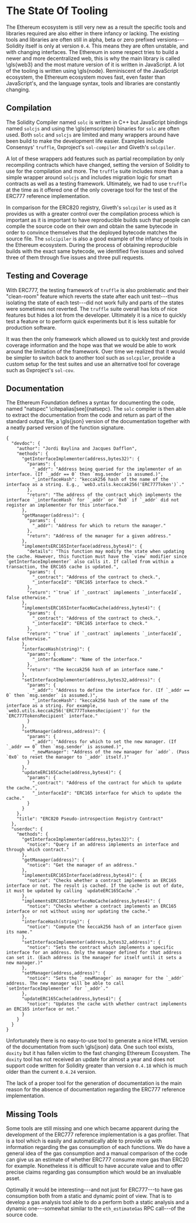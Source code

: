 # The State Of Tooling

The Ethereum ecosystem is still very new as a result the specific tools and libraries required are also either in there infancy or lacking. The existing tools and libraries are often still in alpha, beta or zero prefixed versions---Solidity itself is only at version `0.4`. This means they are often unstable, and with changing interfaces. The Ethereum in some respect tries to build a newer and more decentralized web, this is why the main library is called \gls{web3} and the most mature version of it is written in JavaScript. A lot of the tooling is written using \gls{node}. Reminiscent of the JavaScript ecosystem, the Ethereum ecosystem moves fast, even faster than JavaScript's, and the language syntax, tools and libraries are constantly changing.

## Compilation

The Solidity Compiler named `solc` is written in C++ but JavaScript bindings named `solcjs` and using the \gls{emscripten} binaries for `solc` are often used. Both `solc` and `solcjs` are limited and many wrappers around have been build to make the development life easier. Examples include Consensys' `truffle`, 0xproject's `sol-compiler` and Giveth's `solcpiler`.

A lot of these wrappers add features such as partial recompilation by only recompiling contracts which have changed, setting the version of Solidity to use for the compilation and more. The `truffle` suite includes more than a simple wrapper around `solcjs` and includes migration logic for smart contracts as well as a testing framework. Ultimately, we had to use `truffle` at the time as it offered one of the only coverage tool for the test of the ERC777 reference implementation.

In comparison for the ERC820 registry, Giveth's `solcpiler` is used as it provides us with a greater control over the compilation process which is important as it is important to have reproducible builds such that people can compile the source code on their own and obtain the same bytecode in order to convince themselves that the deployed bytecode matches the source file. The `solcipiler` is also a good example of the infancy of tools in the Ethereum ecosystem. During the process of obtaining reproducible builds with the exact same bytecode, we identified five issues and solved three of them through five issues and three pull requests.

## Testing and Coverage

With ERC777, the testing framework of `truffle` is also problematic and their "clean-room" feature which reverts the state after each unit test---thus isolating the state of each test---did not work fully and parts of the states were sometimes not reverted. The `truffle` suite overall has lots of nice features but hides a lot from the developer. Ultimately it is a nice to quickly test a feature or to perform quick experiments but it is less suitable for production software.

It was then the only framework which allowed us to quickly test and provide coverage information and the hope was that we would be able to work around the limitation of the framework. Over time we realized that it would be simpler to switch back to another tool such as `solcpiler`, provide a custom setup for the test suites and use an alternative tool for coverage such as 0xproject's `sol-cov`.

## Documentation

The Ethereum Foundation defines a syntax for documenting the code, named "natspec" \citepalias[see]{natsepc}. The `solc` compiler is then able to extract the documentation from the code and return as part of the standard output file, a \gls{json} version of the documentation together with a neatly parsed version of the function signature.

```{caption="The \texttt{devdoc} and \texttt{userdoc} in \gls{json} format of the ERC820 registry, extracted from the metadata of the compilation's standard output from the contract." label="lst:erc820doc" language=json}
{
  "devdoc": {
    "author": "Jordi Baylina and Jacques Dafflon",
    "methods": {
      "getInterfaceImplementer(address,bytes32)": {
        "params": {
          "_addr": "Address being queried for the implementer of an interface. (If `_addr == 0` then `msg.sender` is assumed.)",
          "_interfaceHash": "keccak256 hash of the name of the interface as a string. E.g., `web3.utils.keccak256('ERC777Token')`."
        },
        "return": "The address of the contract which implements the interface `_interfaceHash` for `_addr` or `0x0` if `_addr` did not register an implementer for this interface."
      },
      "getManager(address)": {
        "params": {
          "_addr": "Address for which to return the manager."
        },
        "return": "Address of the manager for a given address."
      },
      "implementsERC165Interface(address,bytes4)": {
        "details": "This function may modify the state when updating the cache. However, this function must have the `view` modifier since `getInterfaceImplementer` also calls it. If called from within a transaction, the ERC165 cache is updated.",
        "params": {
          "_contract": "Address of the contract to check.",
          "_interfaceId": "ERC165 interface to check."
        },
        "return": "`true` if `_contract` implements `_interfaceId`, false otherwise."
      },
      "implementsERC165InterfaceNoCache(address,bytes4)": {
        "params": {
          "_contract": "Address of the contract to check.",
          "_interfaceId": "ERC165 interface to check."
        },
        "return": "`true` if `_contract` implements `_interfaceId`, false otherwise."
      },
      "interfaceHash(string)": {
        "params": {
          "_interfaceName": "Name of the interface."
        },
        "return": "The keccak256 hash of an interface name."
      },
      "setInterfaceImplementer(address,bytes32,address)": {
        "params": {
          "_addr": "Address to define the interface for. (If `_addr == 0` then `msg.sender` is assumed.)",
          "_interfaceHash": "keccak256 hash of the name of the interface as a string. For example, `web3.utils.keccak256('ERC777TokensRecipient')` for the `ERC777TokensRecipient` interface."
        }
      },
      "setManager(address,address)": {
        "params": {
          "_addr": "Address for which to set the new manager. (If `_addr == 0` then `msg.sender` is assumed.)",
          "_newManager": "Address of the new manager for `addr`. (Pass `0x0` to reset the manager to `_addr` itself.)"
        }
      },
      "updateERC165Cache(address,bytes4)": {
        "params": {
          "_contract": "Address of the contract for which to update the cache.",
          "_interfaceId": "ERC165 interface for which to update the cache."
        }
      }
    },
    "title": "ERC820 Pseudo-introspection Registry Contract"
  },
  "userdoc": {
    "methods": {
      "getInterfaceImplementer(address,bytes32)": {
        "notice": "Query if an address implements an interface and through which contract."
      },
      "getManager(address)": {
        "notice": "Get the manager of an address."
      },
      "implementsERC165Interface(address,bytes4)": {
        "notice": "Checks whether a contract implements an ERC165 interface or not. The result is cached. If the cache is out of date, it must be updated by calling `updateERC165Cache`."
      },
      "implementsERC165InterfaceNoCache(address,bytes4)": {
        "notice": "Checks whether a contract implements an ERC165 interface or not without using nor updating the cache."
      },
      "interfaceHash(string)": {
        "notice": "Compute the keccak256 hash of an interface given its name."
      },
      "setInterfaceImplementer(address,bytes32,address)": {
        "notice": "Sets the contract which implements a specific interface for an address. Only the manager defined for that address can set it. (Each address is the manager for itself until it sets a new manager.)"
      },
      "setManager(address,address)": {
        "notice": "Sets the `_newManager` as manager for the `_addr` address. The new manager will be able to call `setInterfaceImplementer` for `_addr`."
      },
      "updateERC165Cache(address,bytes4)": {
        "notice": "Updates the cache with whether contract implements an ERC165 interface or not."
      }
    }
  }
}
```

Unfortunately there is no easy-to-use tool to generate a nice HTML version of the documentation from such \gls{json} data. One such tool exists, `doxity` but it has fallen victim to the fast changing Ethereum Ecosystem. The `doxity` tool has not received an update for almost a year and does not support code written for Solidity greater than version `0.4.18` which is much older than the current `0.4.24` version.

The lack of a proper tool for the generation of documentation is the main reason for the absence of documentation regarding the ERC777 reference implementation.

## Missing Tools

Some tools are still missing and one which became apparent during the development of the ERC777 reference implementation is a gas profiler. That is a tool which is easily and automatically able to provide us with information regarding the gas consumption of each functions. We do have a general idea of the gas consumption and a manual comparison of the code can give us an estimate of whether ERC777 consume more gas than ERC20 for example. Nonetheless it is difficult to have accurate value and to offer precise claims regarding gas consumption which would be an invaluable asset.

Optimally it would be interesting---and not just for ERC777---to have gas consumption both from a static and dynamic point of view. That is to develop a gas analysis tool able to do a perform both a static analysis and a dynamic one---somewhat similar to the `eth_estimateGas` RPC call---of the source code.
